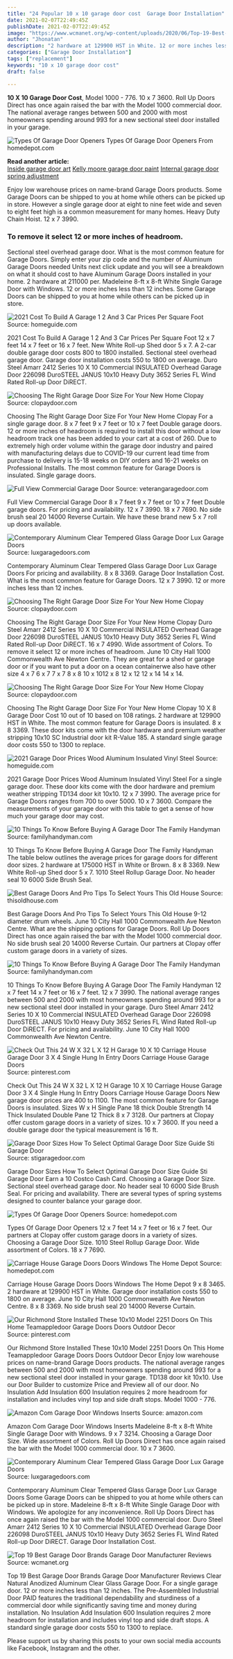 ```yaml
---
title: "24 Popular 10 x 10 garage door cost  Garage Door Installation"
date: 2021-02-07T22:49:45Z
publishDate: 2021-02-07T22:49:45Z
image: "https://www.wcmanet.org/wp-content/uploads/2020/06/Top-19-Best-Garage-Door-Brands-Garage-Door-Manufacturer-Reviews.jpg"
author: "Jhonatan"
description: "2 hardware at 129900 HST in White. 12 or more inches less than 12 inches. 10 x 10 garage door cost"
categories: ["Garage Door Installation"]
tags: ["replacement"]
keywords: "10 x 10 garage door cost"
draft: false

---
```

<!-- Head tag Code -->
**10 X 10 Garage Door Cost**, Model 1000 - 776. 10 x 7 3600. Roll Up Doors Direct has once again raised the bar with the Model 1000 commercial door. The national average ranges between 500 and 2000 with most homeowners spending around 993 for a new sectional steel door installed in your garage.

![Types Of Garage Door Openers](https://contentgrid.homedepot-static.com/hdus/en_US/DTCCOMNEW/Articles/types-of-garage-door-openers-section-1.jpg "Types Of Garage Door Openers")
Types Of Garage Door Openers From homedepot.com

**Read another article:**  
[Inside garage door art](/inside-garage-door-art/)
[Kelly moore garage door paint](/kelly-moore-garage-door-paint/)
[Internal garage door spring adjustment](/internal-garage-door-spring-adjustment/)


Enjoy low warehouse prices on name-brand Garage Doors products. Some Garage Doors can be shipped to you at home while others can be picked up in store. However a single garage door at eight to nine feet wide and seven to eight feet high is a common measurement for many homes. Heavy Duty Chain Hoist. 12 x 7 3990.

### To remove it select 12 or more inches of headroom.

Sectional steel overhead garage door. What is the most common feature for Garage Doors. Simply enter your zip code and the number of Aluminum Garage Doors needed Units next click update and you will see a breakdown on what it should cost to have Aluminum Garage Doors installed in your home. 2 hardware at 211000 per. Madeleine 8-ft x 8-ft White Single Garage Door with Windows. 12 or more inches less than 12 inches. Some Garage Doors can be shipped to you at home while others can be picked up in store.


![2021 Cost To Build A Garage 1 2 And 3 Car Prices Per Square Foot](http://cdn.homeguide.com/assets/images/content/homeguide-building-a-detached-two-car-garage.jpg "2021 Cost To Build A Garage 1 2 And 3 Car Prices Per Square Foot")
Source: homeguide.com

2021 Cost To Build A Garage 1 2 And 3 Car Prices Per Square Foot 12 x 7 feet 14 x 7 feet or 16 x 7 feet. New White Roll-up Shed door 5 x 7. A 2-car double garage door costs 800 to 1800 installed. Sectional steel overhead garage door. Garage door installation costs 550 to 1800 on average. Duro Steel Amarr 2412 Series 10 X 10 Commercial INSULATED Overhead Garage Door 226098 DuroSTEEL JANUS 10x10 Heavy Duty 3652 Series FL Wind Rated Roll-up Door DiRECT.

![Choosing The Right Garage Door Size For Your New Home Clopay](https://www.clopaydoor.com/images/default-source/doubletopsectionimages/chip-wade-two-singles-for-balance.jpg?sfvrsn=9701c2c4_0 "Choosing The Right Garage Door Size For Your New Home Clopay")
Source: clopaydoor.com

Choosing The Right Garage Door Size For Your New Home Clopay For a single garage door. 8 x 7 feet 9 x 7 feet or 10 x 7 feet Double garage doors. 12 or more inches of headroom is required to install this door without a low headroom track one has been added to your cart at a cost of 260. Due to extremely high order volume within the garage door industry and paired with manufacturing delays due to COVID-19 our current lead time from purchase to delivery is 15-18 weeks on DIY orders and 16-21 weeks on Professional Installs. The most common feature for Garage Doors is insulated. Single garage doors.

![Full View Commercial Garage Door](https://veterangaragedoor.com/wp-content/uploads/2020/01/veteran-garage-door-full-view-commercial-fire-stations.png "Full View Commercial Garage Door")
Source: veterangaragedoor.com

Full View Commercial Garage Door 8 x 7 feet 9 x 7 feet or 10 x 7 feet Double garage doors. For pricing and availability. 12 x 7 3990. 18 x 7 7690. No side brush seal 20 14000 Reverse Curtain. We have these brand new 5 x 7 roll up doors available.

![Contemporary Aluminum Clear Tempered Glass Garage Door Lux Garage Doors](https://cdn.shopify.com/s/files/1/2120/4493/products/ContemporaryAluminumClearTemperedGlassGarageDoor33_600x600.jpg?v=1585173798 "Contemporary Aluminum Clear Tempered Glass Garage Door Lux Garage Doors")
Source: luxgaragedoors.com

Contemporary Aluminum Clear Tempered Glass Garage Door Lux Garage Doors For pricing and availability. 8 x 8 3369. Garage Door Installation Cost. What is the most common feature for Garage Doors. 12 x 7 3990. 12 or more inches less than 12 inches.

![Choosing The Right Garage Door Size For Your New Home Clopay](https://www.clopaydoor.com/images/default-source/doubletopsectionimages/coachman-double-and-single.jpg?sfvrsn=2057dd02_0 "Choosing The Right Garage Door Size For Your New Home Clopay")
Source: clopaydoor.com

Choosing The Right Garage Door Size For Your New Home Clopay Duro Steel Amarr 2412 Series 10 X 10 Commercial INSULATED Overhead Garage Door 226098 DuroSTEEL JANUS 10x10 Heavy Duty 3652 Series FL Wind Rated Roll-up Door DiRECT. 16 x 7 4990. Wide assortment of Colors. To remove it select 12 or more inches of headroom. June 10 City Hall 1000 Commonwealth Ave Newton Centre. They are great for a shed or garage door or if you want to put a door on a ocean containerwe also have other size 4 x 7 6 x 7 7 x 7 8 x 8 10 x 1012 x 8 12 x 12 12 x 14 14 x 14.

![Choosing The Right Garage Door Size For Your New Home Clopay](https://www.clopaydoor.com/images/default-source/doubletopsectionimages/extended-height-avante-courtesy-@backwoods_perch-cropped.jpg?sfvrsn=c61e7228_0 "Choosing The Right Garage Door Size For Your New Home Clopay")
Source: clopaydoor.com

Choosing The Right Garage Door Size For Your New Home Clopay 10 X 8 Garage Door Cost 10 out of 10 based on 108 ratings. 2 hardware at 129900 HST in White. The most common feature for Garage Doors is insulated. 8 x 8 3369. These door kits come with the door hardware and premium weather stripping 10x10 SC Industrial door kit R-Value 185. A standard single garage door costs 550 to 1300 to replace.

![2021 Garage Door Prices Wood Aluminum Insulated Vinyl Steel](http://cdn.homeguide.com/assets/images/content/homeguide-basic-off-white-aluminum-garage-door.jpg "2021 Garage Door Prices Wood Aluminum Insulated Vinyl Steel")
Source: homeguide.com

2021 Garage Door Prices Wood Aluminum Insulated Vinyl Steel For a single garage door. These door kits come with the door hardware and premium weather stripping TD134 door kit 10x10. 12 x 7 3990. The average price for Garage Doors ranges from 700 to over 5000. 10 x 7 3600. Compare the measurements of your garage door with this table to get a sense of how much your garage door may cost.

![10 Things To Know Before Buying A Garage Door The Family Handyman](https://www.familyhandyman.com/wp-content/uploads/2017/06/FH16SEP_GARAGE_01-3.jpg "10 Things To Know Before Buying A Garage Door The Family Handyman")
Source: familyhandyman.com

10 Things To Know Before Buying A Garage Door The Family Handyman The table below outlines the average prices for garage doors for different door sizes. 2 hardware at 175000 HST in White or Brown. 8 x 8 3369. New White Roll-up Shed door 5 x 7. 1010 Steel Rollup Garage Door. No header seal 10 6000 Side Brush Seal.

![Best Garage Doors And Pro Tips To Select Yours This Old House](https://cdn.vox-cdn.com/thumbor/vGadNnrKdrxWWIzvlljCdTZ_nLs=/0x0:300x300/1200x800/filters:focal(117x155:165x203)/cdn.vox-cdn.com/uploads/chorus_image/image/66131634/garage_doors_01.0.jpg "Best Garage Doors And Pro Tips To Select Yours This Old House")
Source: thisoldhouse.com

Best Garage Doors And Pro Tips To Select Yours This Old House 9-12 diameter drum wheels. June 10 City Hall 1000 Commonwealth Ave Newton Centre. What are the shipping options for Garage Doors. Roll Up Doors Direct has once again raised the bar with the Model 1000 commercial door. No side brush seal 20 14000 Reverse Curtain. Our partners at Clopay offer custom garage doors in a variety of sizes.

![10 Things To Know Before Buying A Garage Door The Family Handyman](https://www.familyhandyman.com/wp-content/uploads/2017/05/FH16SEP_GARAGE_02.jpg?fit=700,700 "10 Things To Know Before Buying A Garage Door The Family Handyman")
Source: familyhandyman.com

10 Things To Know Before Buying A Garage Door The Family Handyman 12 x 7 feet 14 x 7 feet or 16 x 7 feet. 12 x 7 3990. The national average ranges between 500 and 2000 with most homeowners spending around 993 for a new sectional steel door installed in your garage. Duro Steel Amarr 2412 Series 10 X 10 Commercial INSULATED Overhead Garage Door 226098 DuroSTEEL JANUS 10x10 Heavy Duty 3652 Series FL Wind Rated Roll-up Door DiRECT. For pricing and availability. June 10 City Hall 1000 Commonwealth Ave Newton Centre.

![Check Out This 24 W X 32 L X 12 H Garage 10 X 10 Carriage House Garage Door 3 X 4 Single Hung In Entry Doors Carriage House Garage Doors](https://i.pinimg.com/originals/01/dc/b1/01dcb14642b1f45a864d5cb70560ae88.jpg "Check Out This 24 W X 32 L X 12 H Garage 10 X 10 Carriage House Garage Door 3 X 4 Single Hung In Entry Doors Carriage House Garage Doors")
Source: pinterest.com

Check Out This 24 W X 32 L X 12 H Garage 10 X 10 Carriage House Garage Door 3 X 4 Single Hung In Entry Doors Carriage House Garage Doors New garage door prices are 400 to 1100. The most common feature for Garage Doors is insulated. Sizes W x H Single Pane 18 thick Double Strength 14 Thick Insulated Double Pane 12 Thick 8 x 7 3128. Our partners at Clopay offer custom garage doors in a variety of sizes. 10 x 7 3600. If you need a double garage door the typical measurement is 16 ft.

![Garage Door Sizes How To Select Optimal Garage Door Size Guide Sti Garage Door](https://stigaragedoor.com/wp-content/uploads/2019/09/IMG_5197.jpg "Garage Door Sizes How To Select Optimal Garage Door Size Guide Sti Garage Door")
Source: stigaragedoor.com

Garage Door Sizes How To Select Optimal Garage Door Size Guide Sti Garage Door Earn a 10 Costco Cash Card. Choosing a Garage Door Size. Sectional steel overhead garage door. No header seal 10 6000 Side Brush Seal. For pricing and availability. There are several types of spring systems designed to counter balance your garage door.

![Types Of Garage Door Openers](https://contentgrid.homedepot-static.com/hdus/en_US/DTCCOMNEW/Articles/types-of-garage-door-openers-section-1.jpg "Types Of Garage Door Openers")
Source: homedepot.com

Types Of Garage Door Openers 12 x 7 feet 14 x 7 feet or 16 x 7 feet. Our partners at Clopay offer custom garage doors in a variety of sizes. Choosing a Garage Door Size. 1010 Steel Rollup Garage Door. Wide assortment of Colors. 18 x 7 7690.

![Carriage House Garage Doors Doors Windows The Home Depot](https://contentgrid.homedepot-static.com/hdus/en_US/DTCCOMNEW/Articles/boost-your-curb-appeal-with-new-garage-doors-thumbnail.jpg "Carriage House Garage Doors Doors Windows The Home Depot")
Source: homedepot.com

Carriage House Garage Doors Doors Windows The Home Depot 9 x 8 3465. 2 hardware at 129900 HST in White. Garage door installation costs 550 to 1800 on average. June 10 City Hall 1000 Commonwealth Ave Newton Centre. 8 x 8 3369. No side brush seal 20 14000 Reverse Curtain.

![Our Richmond Store Installed These 10x10 Model 2251 Doors On This Home Teamappledoor Garage Doors Doors Outdoor Decor](https://i.pinimg.com/736x/48/7e/f7/487ef77665e8993c11b27ea76b274302.jpg "Our Richmond Store Installed These 10x10 Model 2251 Doors On This Home Teamappledoor Garage Doors Doors Outdoor Decor")
Source: pinterest.com

Our Richmond Store Installed These 10x10 Model 2251 Doors On This Home Teamappledoor Garage Doors Doors Outdoor Decor Enjoy low warehouse prices on name-brand Garage Doors products. The national average ranges between 500 and 2000 with most homeowners spending around 993 for a new sectional steel door installed in your garage. TD138 door kit 10x10. Use our Door Builder to customize Price and Preview all of our door. No Insulation Add Insulation 600 Insulation requires 2 more headroom for installation and includes vinyl top and side draft stops. Model 1000 - 776.

![Amazon Com Garage Door Windows Inserts](https://m.media-amazon.com/images/I/61BSM27TQrL._AC_UL320_.jpg "Amazon Com Garage Door Windows Inserts")
Source: amazon.com

Amazon Com Garage Door Windows Inserts Madeleine 8-ft x 8-ft White Single Garage Door with Windows. 9 x 7 3214. Choosing a Garage Door Size. Wide assortment of Colors. Roll Up Doors Direct has once again raised the bar with the Model 1000 commercial door. 10 x 7 3600.

![Contemporary Aluminum Clear Tempered Glass Garage Door Lux Garage Doors](https://cdn.shopify.com/s/files/1/2120/4493/products/Contemporary_Aluminum_Clear_Tempered_Modern_Glass_Garage_Door_33_600x600.jpg?v=1585173773 "Contemporary Aluminum Clear Tempered Glass Garage Door Lux Garage Doors")
Source: luxgaragedoors.com

Contemporary Aluminum Clear Tempered Glass Garage Door Lux Garage Doors Some Garage Doors can be shipped to you at home while others can be picked up in store. Madeleine 8-ft x 8-ft White Single Garage Door with Windows. We apologize for any inconvenience. Roll Up Doors Direct has once again raised the bar with the Model 1000 commercial door. Duro Steel Amarr 2412 Series 10 X 10 Commercial INSULATED Overhead Garage Door 226098 DuroSTEEL JANUS 10x10 Heavy Duty 3652 Series FL Wind Rated Roll-up Door DiRECT. Garage Door Installation Cost.

![Top 19 Best Garage Door Brands Garage Door Manufacturer Reviews](https://www.wcmanet.org/wp-content/uploads/2020/06/Top-19-Best-Garage-Door-Brands-Garage-Door-Manufacturer-Reviews.jpg "Top 19 Best Garage Door Brands Garage Door Manufacturer Reviews")
Source: wcmanet.org

Top 19 Best Garage Door Brands Garage Door Manufacturer Reviews Clear Natural Anodized Aluminum Clear Glass Garage Door. For a single garage door. 12 or more inches less than 12 inches. The Pre-Assembled Industrial Door PAID features the traditional dependability and sturdiness of a commercial door while significantly saving time and money during installation. No Insulation Add Insulation 600 Insulation requires 2 more headroom for installation and includes vinyl top and side draft stops. A standard single garage door costs 550 to 1300 to replace.

Please support us by sharing this posts to your own social media accounts like Facebook, Instagram and the other.

